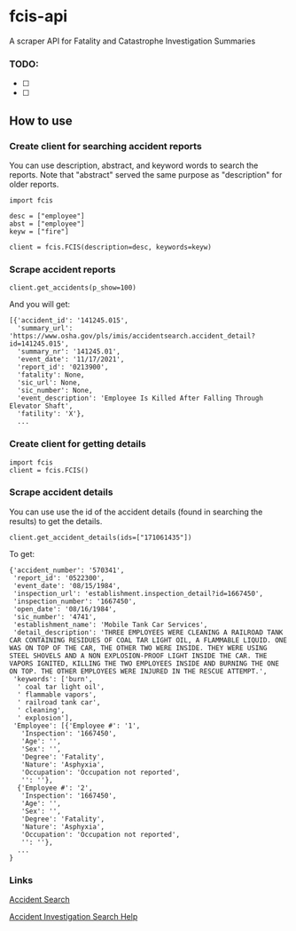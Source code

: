 # fcis-api

A scraper API for Fatality and Catastrophe Investigation Summaries

### TODO:
- [ ] 
- [ ] 

## How to use

### Create client for searching accident reports

You can use description, abstract, and keyword words to search the reports.
Note that "abstract" served the same purpose as "description" for older reports.

```
import fcis

desc = ["employee"]
abst = ["employee"]
keyw = ["fire"]

client = fcis.FCIS(description=desc, keywords=keyw)
```

### Scrape accident reports

```
client.get_accidents(p_show=100)
```

And you will get:

```
[{'accident_id': '141245.015',
  'summary_url': 'https://www.osha.gov/pls/imis/accidentsearch.accident_detail?id=141245.015',
  'summary_nr': '141245.01',
  'event_date': '11/17/2021',
  'report_id': '0213900',
  'fatality': None,
  'sic_url': None,
  'sic_number': None,
  'event_description': 'Employee Is Killed After Falling Through Elevator Shaft',
  'fatility': 'X'},
  ...
```

### Create client for getting details

```
import fcis
client = fcis.FCIS()
```

### Scrape accident details

You can use use the id of the accident details (found in searching the results) to get the details.

```
client.get_accident_details(ids=["171061435"])
```

To get:

```
{'accident_number': '570341',
 'report_id': '0522300',
 'event_date': '08/15/1984',
 'inspection_url': 'establishment.inspection_detail?id=1667450',
 'inspection_number': '1667450',
 'open_date': '08/16/1984',
 'sic_number': '4741',
 'establishment_name': 'Mobile Tank Car Services',
 'detail_description': 'THREE EMPLOYEES WERE CLEANING A RAILROAD TANK CAR CONTAINING RESIDUES OF COAL TAR LIGHT OIL, A FLAMMABLE LIQUID. ONE WAS ON TOP OF THE CAR, THE OTHER TWO WERE INSIDE. THEY WERE USING STEEL SHOVELS AND A NON EXPLOSION-PROOF LIGHT INSIDE THE CAR. THE VAPORS IGNITED, KILLING THE TWO EMPLOYEES INSIDE AND BURNING THE ONE ON TOP. THE OTHER EMPLOYEES WERE INJURED IN THE RESCUE ATTEMPT.',
 'keywords': ['burn',
  ' coal tar light oil',
  ' flammable vapors',
  ' railroad tank car',
  ' cleaning',
  ' explosion'],
 'Employee': [{'Employee #': '1',
   'Inspection': '1667450',
   'Age': '',
   'Sex': '',
   'Degree': 'Fatality',
   'Nature': 'Asphyxia',
   'Occupation': 'Occupation not reported',
   '': ''},
  {'Employee #': '2',
   'Inspection': '1667450',
   'Age': '',
   'Sex': '',
   'Degree': 'Fatality',
   'Nature': 'Asphyxia',
   'Occupation': 'Occupation not reported',
   '': ''},
  ...
}
```

### Links

[Accident Search](https://www.osha.gov/pls/imis/accidentsearch.html)

[Accident Investigation Search Help](https://www.osha.gov/help/accident-investigation)
